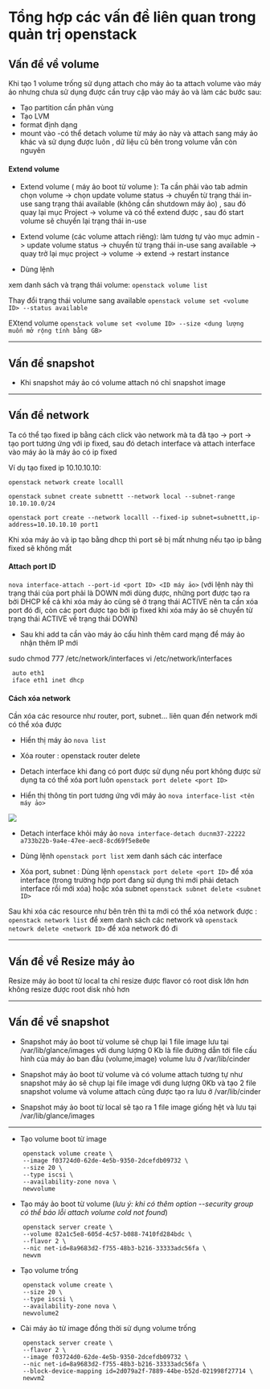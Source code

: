 # Tổng hợp các vấn đề liên quan trong quản trị openstack

## Vấn đề về volume

Khi tạo 1 volume trống  sử dụng attach cho máy ảo ta attach volume vào máy ảo nhưng chưa sử dụng được cần truy cập vào máy ảo và làm các bước sau:

- Tạo partition cần phân vùng
- Tạo LVM
- format định dạng
- mount vào 
 -có thể detach volume từ máy ảo này và attach sang máy ảo khác và sử dụng được luôn , dữ liệu cũ bên trong volume vẫn còn nguyên


#### Extend volume

- Extend volume ( máy ảo boot từ volume ): Ta cần phải vào tab admin chọn volume -> chọn update volume status -> chuyển từ trạng thái in-use sang trạng thái available (không cần shutdown máy ảo) , sau đó quay lại mục Project -> volume và có thể extend được , sau đó start volume sẽ chuyển lại trạng thái in-use

- Extend volume (các volume attach riêng):  làm tương tự vào mục admin -> update volume status -> chuyển từ trạng thái in-use sang available -> quay trở lại mục project -> volume -> extend -> restart instance

- Dùng lệnh

xem danh sách và trạng thái volume: `openstack volume list`

Thay đổi trạng thái volume sang available `openstack volume set <volume ID> --status available`

EXtend volume `openstack volume set <volume ID> --size <dung lượng muốn mở rộng tính bằng GB>`

---------------
## Vấn đề snapshot

- Khi snapshot máy ảo có volume attach nó chỉ snapshot image

--------------

## Vấn đề network

Ta có thể tạo fixed ip bằng cách click vào network mà ta đã tạo -> port -> tạo port tương ứng với ip fixed, sau đó detach interface và attach interface vào máy ảo là máy ảo có ip fixed

Ví dụ tạo fixed ip 10.10.10.10:

```
openstack network create localll

openstack subnet create subnettt --network local --subnet-range 10.10.10.0/24

openstack port create --network localll --fixed-ip subnet=subnettt,ip-address=10.10.10.10 port1
```


Khi xóa máy ảo và ip tạo bằng dhcp thì port sẽ bị mất nhưng nếu tạo ip bằng fixed sẽ không mất

#### Attach port ID

`nova interface-attach --port-id <port ID> <ID máy ảo>` (với lệnh này thì trạng thái của port phải là DOWN mới dùng được, những port được tạo ra bởi DHCP kể cả khi xóa máy ảo cũng sẽ ở trạng thái ACTIVE nên ta cần xóa port đó đi, còn các port được tạo bởi ip fixed khi xóa máy ảo sẽ chuyển từ trạng thái ACTIVE về trạng thái DOWN)
 
- Sau khi add ta cần vào máy ảo cấu hình thêm card mạng để máy ảo nhận thêm IP mới
 
 sudo chmod 777 /etc/network/interfaces
 vi /etc/network/interfaces
  
     auto eth1
     iface eth1 inet dhcp
 
 
#### Cách xóa network

Cần xóa các resource như router, port, subnet... liên quan đến network mới có thể xóa được

- Hiển thị máy ảo  `nova list`

- Xóa router : openstack router delete <router ID>

- Detach interface khi đang có port được sử dụng nếu port không được sử dụng ta có thể xóa port luôn  `openstack port delete <port ID>`

- Hiển thị thông tin port tương ứng với máy ảo `nova interface-list <tên máy ảo>`

<img src="https://i.imgur.com/HhNfoio.png">


- Detach interface khỏi máy ảo `nova interface-detach ducnm37-22222 a733b22b-9a4e-47ee-aec8-8cd69f5e8e0e` 

- Dùng lệnh `openstack port list` xem danh sách các interface 

- Xóa  port, subnet : Dùng lệnh `openstack port delete <port ID>` để xóa interface (trong trường hợp port đang sử dụng thì mới phải detach interface rồi mới xóa) hoặc xóa subnet `openstack subnet delete <subnet ID>`

Sau khi xóa các resource như bên trên thì ta mới có thể xóa network được : `openstack network list` để xem danh sách các network và `openstack netowrk delete <network ID>` để xóa network đó đi

-----------------
## Vấn đề về Resize máy ảo

Resize máy ảo boot từ local ta  chỉ resize được flavor có root disk lớn hơn không resize được root disk nhỏ hơn


-----------------

## Vấn đề về snapshot 

- Snapshot máy ảo boot từ volume sẽ chụp lại 1 file image lưu tại /var/lib/glance/images với dung lượng 0 Kb là file đường dẫn tới file cấu hình của máy ảo ban đầu (volume,image) volume lưu ở /var/lib/cinder

- Snapshot máy ảo boot từ volume và có volume attach tương tự như snapshot máy ảo sẽ chụp lại file image với dung lượng 0Kb và tạo 2 file snapshot volume và volume attach cũng được tạo ra lưu ở /var/lib/cinder

- Snapshot máy ảo boot từ local sẽ tạo ra 1 file image giống hệt và lưu tại /var/lib/glance/images

---------------
- Tạo volume boot từ image
```
    openstack volume create \
    --image f03724d0-62de-4e5b-9350-2dcefdb09732 \
    --size 20 \
    --type iscsi \
    --availability-zone nova \
    newvolume
```
- Tạo máy ảo boot từ volume (*lưu ý: khi có thêm option --security group có thể báo lỗi attach volume cold not found*)
```
    openstack server create \
    --volume 82a1c5e8-605d-4c57-b088-7410fd284bdc \
    --flavor 2 \
    --nic net-id=8a9683d2-f755-48b3-b216-33333adc56fa \
    newvm
```
- Tạo volume trống
```
    openstack volume create \
    --size 20 \
    --type iscsi \
    --availability-zone nova \
    newvolume2
```
- Cài máy ảo từ image đồng thời sử dụng volume trống
```
    openstack server create \
    --flavor 2 \
    --image f03724d0-62de-4e5b-9350-2dcefdb09732 \
    --nic net-id=8a9683d2-f755-48b3-b216-33333adc56fa \
    --block-device-mapping id=2d079a2f-7889-44be-b52d-021998f27714 \
    newvm2
````
